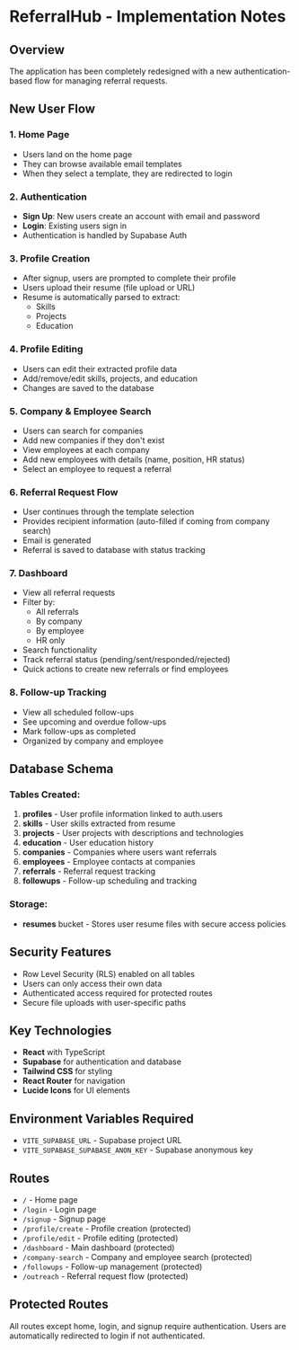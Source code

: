 # ReferralHub - Implementation Notes

## Overview
The application has been completely redesigned with a new authentication-based flow for managing referral requests.

## New User Flow

### 1. Home Page
- Users land on the home page
- They can browse available email templates
- When they select a template, they are redirected to login

### 2. Authentication
- **Sign Up**: New users create an account with email and password
- **Login**: Existing users sign in
- Authentication is handled by Supabase Auth

### 3. Profile Creation
- After signup, users are prompted to complete their profile
- Users upload their resume (file upload or URL)
- Resume is automatically parsed to extract:
  - Skills
  - Projects
  - Education

### 4. Profile Editing
- Users can edit their extracted profile data
- Add/remove/edit skills, projects, and education
- Changes are saved to the database

### 5. Company & Employee Search
- Users can search for companies
- Add new companies if they don't exist
- View employees at each company
- Add new employees with details (name, position, HR status)
- Select an employee to request a referral

### 6. Referral Request Flow
- User continues through the template selection
- Provides recipient information (auto-filled if coming from company search)
- Email is generated
- Referral is saved to database with status tracking

### 7. Dashboard
- View all referral requests
- Filter by:
  - All referrals
  - By company
  - By employee
  - HR only
- Search functionality
- Track referral status (pending/sent/responded/rejected)
- Quick actions to create new referrals or find employees

### 8. Follow-up Tracking
- View all scheduled follow-ups
- See upcoming and overdue follow-ups
- Mark follow-ups as completed
- Organized by company and employee

## Database Schema

### Tables Created:
1. **profiles** - User profile information linked to auth.users
2. **skills** - User skills extracted from resume
3. **projects** - User projects with descriptions and technologies
4. **education** - User education history
5. **companies** - Companies where users want referrals
6. **employees** - Employee contacts at companies
7. **referrals** - Referral request tracking
8. **followups** - Follow-up scheduling and tracking

### Storage:
- **resumes** bucket - Stores user resume files with secure access policies

## Security Features
- Row Level Security (RLS) enabled on all tables
- Users can only access their own data
- Authenticated access required for protected routes
- Secure file uploads with user-specific paths

## Key Technologies
- **React** with TypeScript
- **Supabase** for authentication and database
- **Tailwind CSS** for styling
- **React Router** for navigation
- **Lucide Icons** for UI elements

## Environment Variables Required
- `VITE_SUPABASE_URL` - Supabase project URL
- `VITE_SUPABASE_SUPABASE_ANON_KEY` - Supabase anonymous key

## Routes
- `/` - Home page
- `/login` - Login page
- `/signup` - Signup page
- `/profile/create` - Profile creation (protected)
- `/profile/edit` - Profile editing (protected)
- `/dashboard` - Main dashboard (protected)
- `/company-search` - Company and employee search (protected)
- `/followups` - Follow-up management (protected)
- `/outreach` - Referral request flow (protected)

## Protected Routes
All routes except home, login, and signup require authentication. Users are automatically redirected to login if not authenticated.
